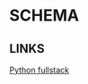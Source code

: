 # SCHEMA

## LINKS
[Python fullstack](https://www.fullstackpython.com/sqlalchemy-schema-table-examples.html)


